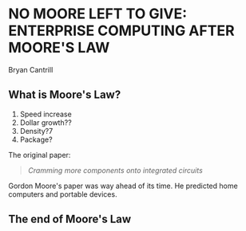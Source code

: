 # NO MOORE LEFT TO GIVE: ENTERPRISE COMPUTING AFTER MOORE'S LAW
Bryan Cantrill

## What is Moore's Law? 
1. Speed increase
2. Dollar growth??
3. Density?7
4. Package? 

The original paper:
> _Cramming more components onto integrated circuits_

Gordon Moore's paper was way ahead of its time. He predicted home computers and portable devices. 

## The end of Moore's Law
